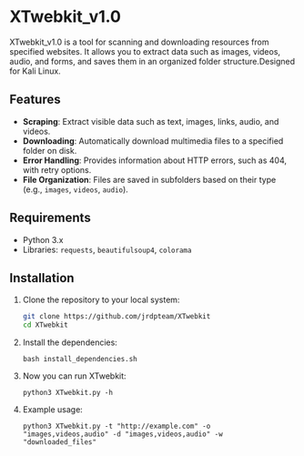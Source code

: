# XTwebkit_v1.0

XTwebkit_v1.0 is a tool for scanning and downloading resources from specified websites. It allows you to extract data such as images, videos, audio, and forms, and saves them in an organized folder structure.Designed for Kali Linux.

## Features

- **Scraping**: Extract visible data such as text, images, links, audio, and videos.
- **Downloading**: Automatically download multimedia files to a specified folder on disk.
- **Error Handling**: Provides information about HTTP errors, such as 404, with retry options.
- **File Organization**: Files are saved in subfolders based on their type (e.g., `images`, `videos`, `audio`).

## Requirements

- Python 3.x
- Libraries: `requests`, `beautifulsoup4`, `colorama`

## Installation

1. Clone the repository to your local system:

   ```bash
   git clone https://github.com/jrdpteam/XTwebkit
   cd XTwebkit
2. Install the dependencies:
   
       bash install_dependencies.sh

3. Now you can run XTwebkit:

       python3 XTwebkit.py -h

4. Example usage:

       python3 XTwebkit.py -t "http://example.com" -o "images,videos,audio" -d "images,videos,audio" -w "downloaded_files"

